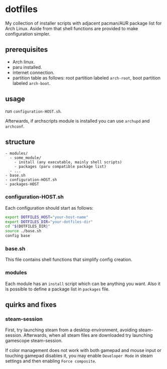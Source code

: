 # dotfiles

My collection of installer scripts with adjacent pacman/AUR package list for Arch Linux. Aside from that shell functions are provided to make configuration simpler.

## prerequisites

- Arch linux.
- paru installed.
- internet connection.
- partition table as follows: root partition labeled `arch-root`, boot partition labeled `arch-boot`.

## usage

run `configuration-HOST.sh`.

Afterwards, if archscripts module is installed you can use `archupd` and `archconf`.

## structure

```
- modules/
  - some_module/
    - install (any executable, mainly shell scripts)
    - packages (paru compatible package list)
  - ...
- base.sh
- configuration-HOST.sh
- packages-HOST
```

### configuration-HOST.sh

Each configuration should start as follows:

```sh
export DOTFILES_HOST="your-host-name"
export DOTFILES_DIR="your-dotfiles-dir"
cd "$(DOTFILES_DIR)"
source ./base.sh
config base
```

### base.sh

This file contains shell functions that simplify config creation.

### modules

Each module has an `install` script which can be anything you want. Also it is possible to define a package list in `packages` file.

## quirks and fixes

### steam-session

First, try launching steam from a desktop environment, avoiding steam-session. Afterwards, when all steam files are downloaded try launching gamescope steam-session.

If color management does not work with both gamepad and mouse input or touching gamepad disables it, you may enable `Developer Mode` in steam settings and then enabling `Force composite`.
